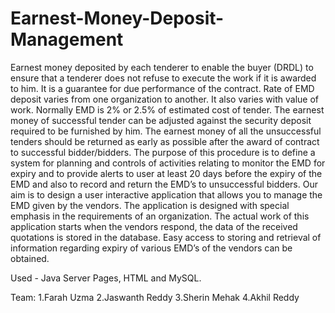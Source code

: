 # Earnest-Money-Deposit-Management


Earnest money deposited by each tenderer to enable the buyer (DRDL) to ensure that a tenderer does not refuse to execute the work if it is awarded to him. It is a guarantee for due performance of the contract. 
Rate of EMD deposit varies from one organization to another. It also varies with value of work. Normally EMD is 2% or 2.5% of estimated cost of tender. 
The earnest money of successful tender can be adjusted against the security deposit required to be furnished by him. 
The earnest money of all the unsuccessful tenders should be returned as early as possible after the award of contract to successful bidder/bidders.
The purpose of this procedure is to define a system for planning and controls of activities relating to monitor the EMD for expiry and to provide alerts to user at least 20 days before the expiry of the EMD and also to record and return the EMD’s to unsuccessful bidders.
Our aim is to design a user interactive application that allows you to manage the EMD given by the vendors. 
The application is designed with special emphasis in the requirements of an organization. 
The actual work of this application starts when the vendors respond, the data of the received quotations is stored in the database. 
Easy access to storing and retrieval of information regarding expiry of various EMD’s of the vendors can be obtained.

Used - Java Server Pages, HTML and MySQL.

Team:  1.Farah Uzma  2.Jaswanth Reddy  3.Sherin Mehak  4.Akhil Reddy
